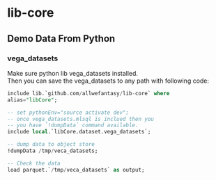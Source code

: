 # lib-core

## Demo Data From Python

### vega_datasets

Make sure python lib vega_datasets installed.  
Then you can save the vega_datasets to any path with
following code:

```sql
include lib.`github.com/allwefantasy/lib-core` where 
alias="libCore";

-- set pythonEnv="source activate dev";
-- once vega_datasets.mlsql is inclued then you
-- you have `!dumpData` command available.
include local.`libCore.dataset.vega_datasets`;

-- dump data to object store
!dumpData /tmp/veca_datasets;

-- Check the data
load parquet.`/tmp/veca_datasets` as output;
```

### 

